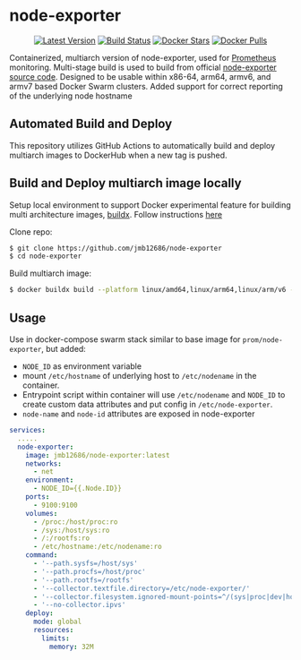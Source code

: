 # node-exporter
<p align="center">
  <a href="https://hub.docker.com/r/jmb12686/node-exporter/tags?page=1&ordering=last_updated"><img src="https://img.shields.io/github/v/tag/jmb12686/node-exporter?label=version&style=flat-square" alt="Latest Version"></a>
  <a href="https://github.com/jmb12686/node-exporter/actions"><img src="https://github.com/jmb12686/node-exporter/workflows/build/badge.svg" alt="Build Status"></a>
  <a href="https://hub.docker.com/r/jmb12686/node-exporter/"><img src="https://img.shields.io/docker/stars/jmb12686/node-exporter.svg?style=flat-square" alt="Docker Stars"></a>
  <a href="https://hub.docker.com/r/jmb12686/node-exporter/"><img src="https://img.shields.io/docker/pulls/jmb12686/node-exporter.svg?style=flat-square" alt="Docker Pulls"></a>
</p>

Containerized, multiarch version of node-exporter, used for [Prometheus](https://prometheus.io/) monitoring.  Multi-stage build is used to build from official [node-exporter source code](github.com/prometheus/node_exporter).  Designed to be usable within x86-64, arm64, armv6, and armv7 based Docker Swarm clusters.  Added support for correct reporting of the underlying node hostname

## Automated Build and Deploy
This repository utilizes GitHub Actions to automatically build and deploy multiarch images to DockerHub when a new tag is pushed.

## Build and Deploy multiarch image locally

Setup local environment to support Docker experimental feature for building multi architecture images, [buildx](https://docs.docker.com/buildx/working-with-buildx/).  Follow instructions [here](https://engineering.docker.com/2019/04/multi-arch-images/)

Clone repo:
```bash
$ git clone https://github.com/jmb12686/node-exporter
$ cd node-exporter 
```

Build multiarch image:
```bash
$ docker buildx build --platform linux/amd64,linux/arm64,linux/arm/v6 -t jmb12686/node-exporter:latest --push .
```

## Usage

Use in docker-compose swarm stack similar to base image for `prom/node-exporter`, but added:
* `NODE_ID` as environment variable
* mount `/etc/hostname` of underlying host to `/etc/nodename` in the container.  
* Entrypoint script within container will use `/etc/nodename` and `NODE_ID` to create custom data attributes and put config in `/etc/node-exporter`.
* `node-name` and `node-id` attributes are exposed in node-exporter


```yaml
services:
  .....
  node-exporter:
    image: jmb12686/node-exporter:latest 
    networks:
      - net
    environment:
      - NODE_ID={{.Node.ID}}
    ports:
      - 9100:9100
    volumes:
      - /proc:/host/proc:ro
      - /sys:/host/sys:ro
      - /:/rootfs:ro
      - /etc/hostname:/etc/nodename:ro
    command:
      - '--path.sysfs=/host/sys'
      - '--path.procfs=/host/proc'
      - '--path.rootfs=/rootfs'
      - '--collector.textfile.directory=/etc/node-exporter/'
      - '--collector.filesystem.ignored-mount-points=^/(sys|proc|dev|host|etc)($$|/)'
      - '--no-collector.ipvs'
    deploy:
      mode: global
      resources:
        limits:
          memory: 32M
```



